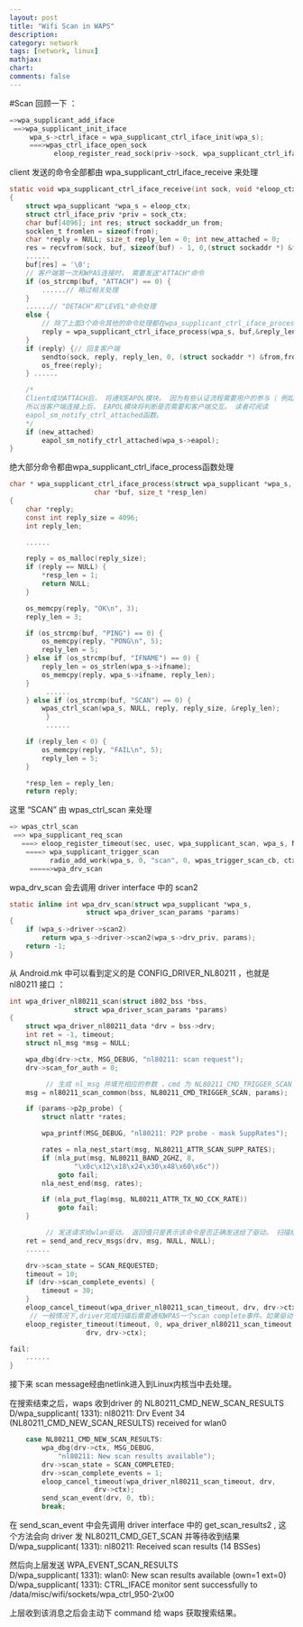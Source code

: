```yaml
---
layout: post
title: "Wifi Scan in WAPS"
description:
category: network
tags: [network, linux]
mathjax: 
chart:
comments: false
---
```

#Scan
回顾一下 ：

```c
=>wpa_supplicant_add_iface
 ==>wpa_supplicant_init_iface
     wpa_s->ctrl_iface = wpa_supplicant_ctrl_iface_init(wpa_s);
     ===>wpas_ctrl_iface_open_sock
           eloop_register_read_sock(priv->sock, wpa_supplicant_ctrl_iface_receive, wpa_s, priv);
```

client 发送的命令全部都由 wpa_supplicant_ctrl_iface_receive 来处理   

```c
static void wpa_supplicant_ctrl_iface_receive(int sock, void *eloop_ctx,void *sock_ctx)
{
	struct wpa_supplicant *wpa_s = eloop_ctx;
	struct ctrl_iface_priv *priv = sock_ctx;
	char buf[4096]; int res; struct sockaddr_un from;
	socklen_t fromlen = sizeof(from);
	char *reply = NULL; size_t reply_len = 0; int new_attached = 0;
	res = recvfrom(sock, buf, sizeof(buf) - 1, 0,(struct sockaddr *) &from, &fromlen);
	......
	buf[res] = '\0';
	// 客户端第一次和WPAS连接时， 需要发送"ATTACH"命令
	if (os_strcmp(buf, "ATTACH") == 0) {
		......// 略过相关处理
	}
	......// "DETACH"和"LEVEL"命令处理
	else {
		// 除了上面3个命令其他的命令处理都在wpa_supplicant_ctrl_iface_process函数中
		reply = wpa_supplicant_ctrl_iface_process(wpa_s, buf,&reply_len);
	} 
	if (reply) {// 回复客户端
		sendto(sock, reply, reply_len, 0, (struct sockaddr *) &from,fromlen);
		os_free(reply);
	} ......

	/*
	Client成功ATTACH后， 将通知EAPOL模块。 因为有些认证流程需要用户的参与（ 例如输入密码之类的） ，
	所以当客户端连接上后， EAPOL模块将判断是否需要和客户端交互。 读者可阅读
	eapol_sm_notify_ctrl_attached函数。
	*/
	if (new_attached)
		eapol_sm_notify_ctrl_attached(wpa_s->eapol);
}
```
绝大部分命令都由wpa_supplicant_ctrl_iface_process函数处理    

```c
char * wpa_supplicant_ctrl_iface_process(struct wpa_supplicant *wpa_s,
					 char *buf, size_t *resp_len)
{
	char *reply;
	const int reply_size = 4096;
	int reply_len;

	......

	reply = os_malloc(reply_size);
	if (reply == NULL) {
		*resp_len = 1;
		return NULL;
	}

	os_memcpy(reply, "OK\n", 3);
	reply_len = 3;

	if (os_strcmp(buf, "PING") == 0) {
		os_memcpy(reply, "PONG\n", 5);
		reply_len = 5;
	} else if (os_strcmp(buf, "IFNAME") == 0) {
		reply_len = os_strlen(wpa_s->ifname);
		os_memcpy(reply, wpa_s->ifname, reply_len);
	}
         ......
	} else if (os_strcmp(buf, "SCAN") == 0) {
		wpas_ctrl_scan(wpa_s, NULL, reply, reply_size, &reply_len);
         }
         ......

	if (reply_len < 0) {
		os_memcpy(reply, "FAIL\n", 5);
		reply_len = 5;
	}

	*resp_len = reply_len;
	return reply;         
```

这里 “SCAN” 由 wpas_ctrl_scan 来处理

```c
=> wpas_ctrl_scan
 ==> wpa_supplicant_req_scan
   ===> eloop_register_timeout(sec, usec, wpa_supplicant_scan, wpa_s, NULL);
    ====> wpa_supplicant_trigger_scan
          radio_add_work(wpa_s, 0, "scan", 0, wpas_trigger_scan_cb, ctx)
     =====>wpa_drv_scan
```
wpa_drv_scan 会去调用 driver interface 中的 scan2 

```c
static inline int wpa_drv_scan(struct wpa_supplicant *wpa_s,
			       struct wpa_driver_scan_params *params)
{
	if (wpa_s->driver->scan2)
		return wpa_s->driver->scan2(wpa_s->drv_priv, params);
	return -1;
}
```

从 Android.mk 中可以看到定义的是 CONFIG_DRIVER_NL80211 ，也就是 nl80211 接口 ：       

```c
int wpa_driver_nl80211_scan(struct i802_bss *bss,
			    struct wpa_driver_scan_params *params)
{
	struct wpa_driver_nl80211_data *drv = bss->drv;
	int ret = -1, timeout;
	struct nl_msg *msg = NULL;

	wpa_dbg(drv->ctx, MSG_DEBUG, "nl80211: scan request");
	drv->scan_for_auth = 0;

         // 生成 nl_msg 并填充相应的参数 ，cmd 为 NL80211_CMD_TRIGGER_SCAN
	msg = nl80211_scan_common(bss, NL80211_CMD_TRIGGER_SCAN, params);

	if (params->p2p_probe) {
		struct nlattr *rates;

		wpa_printf(MSG_DEBUG, "nl80211: P2P probe - mask SuppRates");

		rates = nla_nest_start(msg, NL80211_ATTR_SCAN_SUPP_RATES);
		if (nla_put(msg, NL80211_BAND_2GHZ, 8,
			    "\x0c\x12\x18\x24\x30\x48\x60\x6c"))
			goto fail;
		nla_nest_end(msg, rates);

		if (nla_put_flag(msg, NL80211_ATTR_TX_NO_CCK_RATE))
			goto fail;
	}

         // 发送请求给wlan驱动。 返回值只是表示该命令是否正确发送给了驱动。 扫描结束事件将通过 driver event返回给WPAS。
	ret = send_and_recv_msgs(drv, msg, NULL, NULL);
	......

	drv->scan_state = SCAN_REQUESTED;
	timeout = 10;
	if (drv->scan_complete_events) {
		timeout = 30;
	}
	eloop_cancel_timeout(wpa_driver_nl80211_scan_timeout, drv, drv->ctx);
     // 一般情况下,driver完成扫描后需要通知WPAS一个scan complete事件。如果驱动不通知的话,WPAS就会自己去查询driver以获取扫描到的无线网络信息。
	eloop_register_timeout(timeout, 0, wpa_driver_nl80211_scan_timeout,
			       drv, drv->ctx);

fail:
	......
}
```
接下来 scan message经由netlink进入到Linux内核当中去处理。   

在搜索结束之后，waps 收到driver 的 NL80211_CMD_NEW_SCAN_RESULTS    
D/wpa_supplicant( 1331): nl80211: Drv Event 34 (NL80211_CMD_NEW_SCAN_RESULTS) received for wlan0   

```c
	case NL80211_CMD_NEW_SCAN_RESULTS:
		wpa_dbg(drv->ctx, MSG_DEBUG,
			"nl80211: New scan results available");
		drv->scan_state = SCAN_COMPLETED;
		drv->scan_complete_events = 1;
		eloop_cancel_timeout(wpa_driver_nl80211_scan_timeout, drv,
				     drv->ctx);
		send_scan_event(drv, 0, tb);
		break;
```
在 send_scan_event 中会先调用 driver interface 中的 get_scan_results2 , 这个方法会向 driver 发 NL80211_CMD_GET_SCAN 并等待收到结果    
D/wpa_supplicant( 1331): nl80211: Received scan results (14 BSSes)   

然后向上层发送 WPA_EVENT_SCAN_RESULTS    
D/wpa_supplicant( 1331): wlan0: New scan results available (own=1 ext=0)     
D/wpa_supplicant( 1331): CTRL_IFACE monitor sent successfully to /data/misc/wifi/sockets/wpa_ctrl_950-2\x00

上层收到该消息之后会主动下 command 给 waps 获取搜索结果。
